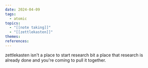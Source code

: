 ```yaml
---
date: 2024-04-09
tags:
  - atomic
topics:
  - "[[note taking]]"
  - "[[zettlekasten]]"
themes: 
references:
---
```


zettlekasten isn't a place to start research bit a place that research is already done and you're coming to pull it together. 
